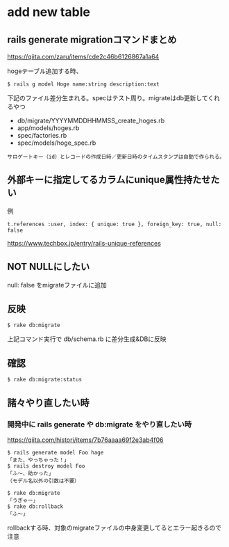 # add new table

## rails generate migrationコマンドまとめ
https://qiita.com/zaru/items/cde2c46b6126867a1a64

hogeテーブル追加する時、
```
$ rails g model Hoge name:string description:text
```
下記のファイル差分生まれる。specはテスト周り。migrateはdb更新してくれるやつ
- db/migrate/YYYYMMDDHHMMSS_create_hoges.rb
- app/models/hoges.rb
- spec/factories.rb
- spec/models/hoge_spec.rb

```
サロゲートキー（id）とレコードの作成日時／更新日時のタイムスタンプは自動で作られる。
```

## 外部キーに指定してるカラムにunique属性持たせたい
例
```
t.references :user, index: { unique: true }, foreign_key: true, null: false
```
https://www.techbox.jp/entry/rails-unique-references

## NOT NULLにしたい
null: false をmigrateファイルに追加

## 反映
```
$ rake db:migrate
```
上記コマンド実行で db/schema.rb に差分生成&DBに反映

## 確認
```
$ rake db:migrate:status
```

## 諸々やり直したい時
### 開発中に rails generate や db:migrate をやり直したい時
https://qiita.com/histori/items/7b76aaaa69f2e3ab4f06

```
$ rails generate model Foo hage
「また、やっちゃった！」
$ rails destroy model Foo
「ふ～、助かった」
（モデル名以外の引数は不要）

$ rake db:migrate
「うぎゃー」
$ rake db:rollback
「ふ～」
```
rollbackする時、対象のmigrateファイルの中身変更してるとエラー起きるので注意